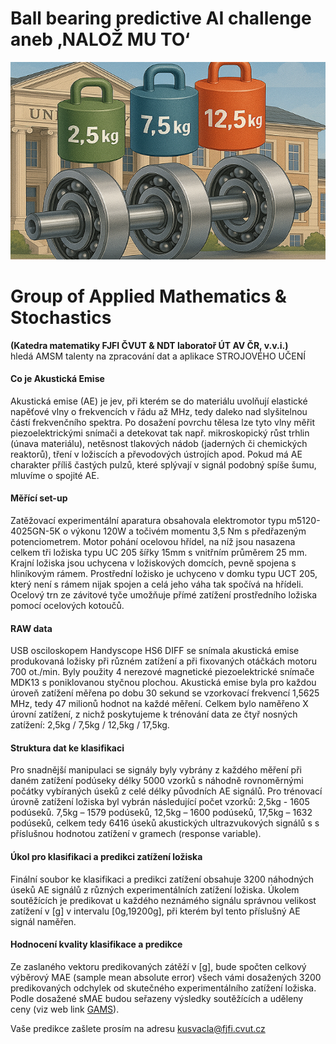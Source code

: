 # Ball bearing predictive AI challenge aneb ‚NALOŽ MU TO‘

![Diag](Ball-Bear-Chal-3.png)

# Group of Applied Mathematics &amp; Stochastics
**(Katedra matematiky FJFI ČVUT &amp; NDT laboratoř ÚT AV ČR, v.v.i.)** \
hledá AMSM talenty na zpracování dat a aplikace STROJOVÉHO UČENÍ



#### Co je Akustická Emise
Akustická emise (AE) je jev, při kterém se do materiálu uvolňují elastické napěťové vlny o frekvencích v řádu až MHz, tedy daleko nad slyšitelnou částí frekvenčního spektra. Po dosažení povrchu tělesa lze tyto vlny měřit piezoelektrickými snímači a detekovat tak např. mikroskopický růst trhlin (únava materiálu), netěsnost tlakových nádob (jaderných či chemických reaktorů), tření v ložiscích a převodových ústrojích apod. Pokud má AE charakter příliš častých pulzů, které splývají v signál podobný spíše šumu, mluvíme o spojité AE.

#### Měřící set-up
Zatěžovací experimentální aparatura obsahovala elektromotor typu m5120-4025GN-5K o výkonu 120W a točivém momentu 3,5 Nm s předřazeným potenciometrem. Motor pohání ocelovou hřídel, na níž jsou nasazena celkem tři ložiska typu UC 205 šířky 15mm s vnitřním průměrem 25 mm. Krajní ložiska jsou uchycena v ložiskových domcích, pevně spojena s hliníkovým rámem. Prostřední ložisko je uchyceno v domku typu UCT 205, který není s rámem nijak spojen a celá jeho váha tak spočívá na hřídeli. Ocelový trn ze závitové tyče umožňuje přímé zatížení prostředního ložiska pomocí ocelových kotoučů.

#### RAW data
USB osciloskopem Handyscope HS6 DIFF se snímala akustická emise produkovaná ložisky při různém zatížení a při fixovaných otáčkách motoru 700 ot./min. Byly použity 4 nerezové magnetické piezoelektrické snímače MDK13 s poniklovanou styčnou plochou. Akustická emise byla pro každou úroveň zatížení měřena po dobu 30 sekund se vzorkovací frekvencí 1,5625 MHz, tedy 47 milionů hodnot na každé měření. Celkem bylo naměřeno X úrovní zatížení, z nichž poskytujeme k trénování data ze čtyř nosných zatížení: 2,5kg / 7,5kg / 12,5kg / 17,5kg.

#### Struktura dat ke klasifikaci
Pro snadnější manipulaci se signály byly vybrány z každého měření při daném zatížení podúseky délky 5000 vzorků s náhodně rovnoměrnými počátky vybíraných úseků z celé délky původních AE signálů. Pro trénovací úrovně zatížení ložiska byl vybrán následující počet vzorků: 2,5kg - 1605 podúseků. 7,5kg – 1579 podúseků, 12,5kg – 1600 podúseků, 17,5kg – 1632 podúseků, celkem tedy 6416 úseků akustických ultrazvukových signálů s s příslušnou hodnotou zatížení v gramech (response variable).

#### Úkol pro klasifikaci a predikci zatížení ložiska
Finální soubor ke klasifikaci a predikci zatížení obsahuje 3200 náhodných úseků AE signálů z různých experimentálních zatížení ložiska. Úkolem soutěžících je predikovat u každého neznámého signálu správnou velikost zatížení v [g] v intervalu [0g,19200g], při kterém byl tento příslušný AE signál naměřen.

#### Hodnocení kvality klasifikace a predikce 
Ze zaslaného vektoru predikovaných zátěží v [g], bude spočten celkový výběrový MAE (sample mean absolute error) všech vámi dosažených 3200 predikovaných odchylek od skutečného experimentálního zatížení ložiska. Podle dosažené sMAE budou seřazeny výsledky soutěžících a uděleny ceny (viz web link [GAMS](https://gams.fjfi.cvut.cz/bearing-challenge)).

Vaše predikce zašlete prosím na adresu kusvacla@fjfi.cvut.cz
